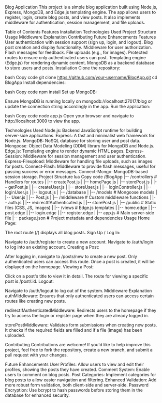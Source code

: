 Blog Application
This project is a simple blog application built using Node.js, Express, MongoDB, and Edge.js templating engine. The app allows users to register, login, create blog posts, and view posts. It also implements middleware for authentication, session management, and file uploads.

Table of Contents
Features
Installation
Technologies Used
Project Structure
Usage
Middleware Explanation
Contributing
Future Enhancements
Features
User authentication with session support (sign up, login, and logout).
Blog post creation and display functionality.
Middleware for user authorization.
Flash messages for feedback.
File uploads (e.g., for images).
Protected routes to ensure only authenticated users can post.
Templating engine (Edge.js) for rendering dynamic content.
MongoDB as a backend database to store users and posts.
Installation
Clone the repository:

bash
Copy code
git clone https://github.com/your-username/BlogApp.git
cd BlogApp
Install dependencies:

bash
Copy code
npm install
Set up MongoDB:

Ensure MongoDB is running locally on mongodb://localhost:27017/blog or update the connection string accordingly in the app.
Run the application:

bash
Copy code
node app.js
Open your browser and navigate to http://localhost:3000 to view the app.

Technologies Used
Node.js: Backend JavaScript runtime for building server-side applications.
Express: A fast and minimalist web framework for Node.js.
MongoDB: NoSQL database for storing user and post data.
Mongoose: Object Data Modeling (ODM) library for MongoDB and Node.js.
Edge.js: Templating engine to render dynamic HTML pages.
Express-Session: Middleware for session management and user authentication.
Express-Fileupload: Middleware for handling file uploads, such as images for posts.
Connect-Flash: Middleware to provide flash messages, useful for passing success or error messages.
Connect-Mongo: MongoDB-based session storage.
Project Structure
lua
Copy code
/BlogApp
|-- /controllers         # Handlers for routes
|   |-- createPost.js
|   |-- homePage.js
|   |-- storePost.js
|   |-- getPost.js
|   |-- createUser.js
|   |-- storeUser.js
|   |-- loginController.js
|   |-- loginUser.js
|   |-- logout.js
|
|-- /database
|   |-- /models           # Mongoose models
|       |-- User.js
|       |-- Post.js
|
|-- /middleware           # Custom middleware functions
|   |-- auth.js
|   |-- redirectIfAuthenticated.js
|   |-- storePost.js
|
|-- /public               # Static files (CSS, JS, images)
|
|-- /views                # Edge.js templates
|   |-- home.edge
|   |-- post.edge
|   |-- login.edge
|   |-- register.edge
|
|-- app.js                # Main server-side file
|-- package.json          # Project metadata and dependencies
Usage
Home Page:

The root route (/) displays all blog posts.
Sign Up / Log In:

Navigate to /auth/register to create a new account.
Navigate to /auth/login to log into an existing account.
Creating a Post:

After logging in, navigate to /posts/new to create a new post. Only authenticated users can access this route.
Once a post is created, it will be displayed on the homepage.
Viewing a Post:

Click on a post's title to view it in detail. The route for viewing a specific post is /post/:id.
Logout:

Navigate to /auth/logout to log out of the system.
Middleware Explanation
authMiddleware: Ensures that only authenticated users can access certain routes like creating new posts.

redirectIfAuthenticatedMiddleware: Redirects users to the homepage if they try to access the login or register page when they are already logged in.

storePostMiddleware: Validates form submissions when creating new posts. It checks if the required fields are filled and if a file (image) has been uploaded.

Contributing
Contributions are welcome! If you'd like to help improve this project, feel free to fork the repository, create a new branch, and submit a pull request with your changes.

Future Enhancements
User Profiles: Allow users to view and edit their profiles, showing the posts they have created.
Comment System: Enable users to comment on blog posts.
Post Categories: Implement categories for blog posts to allow easier navigation and filtering.
Enhanced Validation: Add more robust form validation, both client-side and server-side.
Password Encryption: Use bcrypt to hash passwords before storing them in the database for enhanced security.
